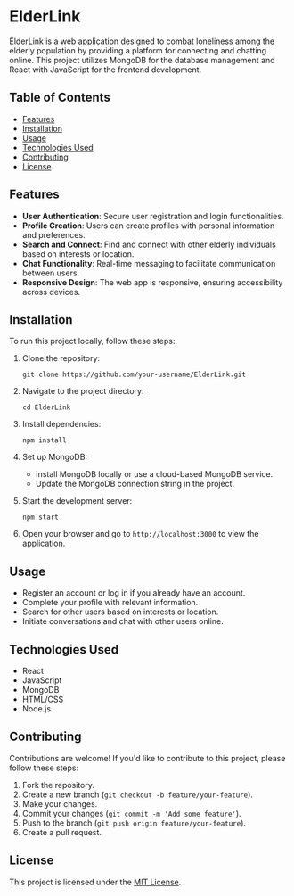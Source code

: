 # ElderLink

ElderLink is a web application designed to combat loneliness among the elderly population by providing a platform for connecting and chatting online. This project utilizes MongoDB for the database management and React with JavaScript for the frontend development.

## Table of Contents

- [Features](#features)
- [Installation](#installation)
- [Usage](#usage)
- [Technologies Used](#technologies-used)
- [Contributing](#contributing)
- [License](#license)

## Features

- **User Authentication**: Secure user registration and login functionalities.
- **Profile Creation**: Users can create profiles with personal information and preferences.
- **Search and Connect**: Find and connect with other elderly individuals based on interests or location.
- **Chat Functionality**: Real-time messaging to facilitate communication between users.
- **Responsive Design**: The web app is responsive, ensuring accessibility across devices.

## Installation

To run this project locally, follow these steps:

1. Clone the repository:

    ```
    git clone https://github.com/your-username/ElderLink.git
    ```

2. Navigate to the project directory:

    ```
    cd ElderLink
    ```

3. Install dependencies:

    ```
    npm install
    ```

4. Set up MongoDB:

    - Install MongoDB locally or use a cloud-based MongoDB service.
    - Update the MongoDB connection string in the project.

5. Start the development server:

    ```
    npm start
    ```

6. Open your browser and go to `http://localhost:3000` to view the application.

## Usage

- Register an account or log in if you already have an account.
- Complete your profile with relevant information.
- Search for other users based on interests or location.
- Initiate conversations and chat with other users online.

## Technologies Used

- React
- JavaScript
- MongoDB
- HTML/CSS
- Node.js

## Contributing

Contributions are welcome! If you'd like to contribute to this project, please follow these steps:

1. Fork the repository.
2. Create a new branch (`git checkout -b feature/your-feature`).
3. Make your changes.
4. Commit your changes (`git commit -m 'Add some feature'`).
5. Push to the branch (`git push origin feature/your-feature`).
6. Create a pull request.

## License

This project is licensed under the [MIT License](LICENSE).

